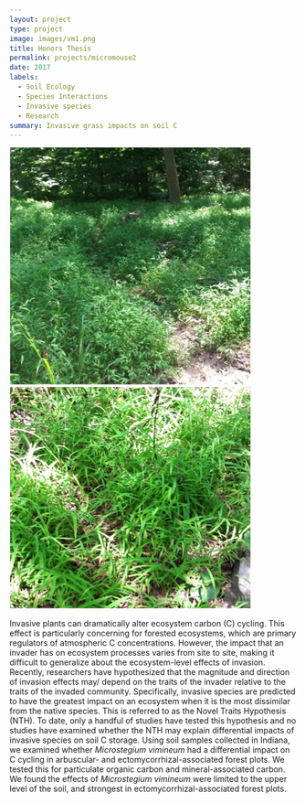 ```yaml
---
layout: project
type: project
image: images/vm1.png
title: Honors Thesis
permalink: projects/micromouse2
date: 2017
labels:
  - Soil Ecology
  - Species Interactions
  - Invasive species
  - Research
summary: Invasive grass impacts on soil C
---
```


<div class="ui small rounded images">
  <img class="ui image" src="../images/vm2.png">
  <img class="ui image" src="../images/vm1.png">
</div>

Invasive plants can dramatically alter ecosystem carbon (C) cycling. This effect is particularly concerning for forested ecosystems, which are primary regulators of atmospheric C concentrations. However, the impact that an invader has on ecosystem processes varies from site to site, making it difficult to generalize about the ecosystem-level effects of invasion.  Recently, researchers have hypothesized that the magnitude and direction of invasion effects may/ depend on the traits of the invader relative to the traits of the invaded community. Specifically, invasive species are predicted to have the greatest impact on an ecosystem when it is the most dissimilar from the native species.  This is referred to as the Novel Traits Hypothesis (NTH). To date, only a handful of studies have tested this hypothesis and no studies have examined whether the NTH may explain differential impacts of invasive species on soil C storage. Using soil samples collected in Indiana, we examined whether <i>Microstegium vimineum</i> had a differential impact on C cycling in arbuscular- and ectomycorrhizal-associated forest plots. We tested this for particulate organic carbon and mineral-associated carbon. We found the effects of <i>Microstegium vimineum</i> were limited to the upper level of the soil, and strongest in ectomycorrhizal-associated forest plots. 
 


